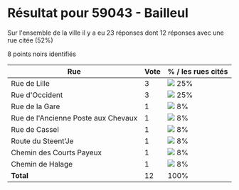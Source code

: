 # Résultat pour 59043 - Bailleul

Sur l'ensemble de la ville il y a eu 23 réponses dont 12 réponses avec une rue citée (52%)

8 points noirs identifiés

| Rue | Vote | % / les rues cités|
|-----|------|-------------------|
| Rue de Lille | 3 | <img src="../../img/bar_25.gif" />&nbsp;25%|
| Rue d'Occident | 3 | <img src="../../img/bar_25.gif" />&nbsp;25%|
| Rue de la Gare | 1 | <img src="../../img/bar_8.gif" />&nbsp;8%|
| Rue de l'Ancienne Poste aux Chevaux | 1 | <img src="../../img/bar_8.gif" />&nbsp;8%|
| Rue de Cassel | 1 | <img src="../../img/bar_8.gif" />&nbsp;8%|
| Route du Steent'Je | 1 | <img src="../../img/bar_8.gif" />&nbsp;8%|
| Chemin des Courts Payeux | 1 | <img src="../../img/bar_8.gif" />&nbsp;8%|
| Chemin de Halage | 1 | <img src="../../img/bar_8.gif" />&nbsp;8%|
| **Total** | 12 | 100%|
